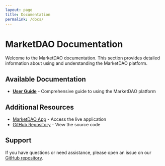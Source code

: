 ```yaml
---
layout: page
title: Documentation
permalink: /docs/
---
```


# MarketDAO Documentation

Welcome to the MarketDAO documentation. This section provides detailed information about using and understanding the MarketDAO platform.

## Available Documentation

- [**User Guide**](/marketDAO-site/docs/user-guide/) - Comprehensive guide to using the MarketDAO platform
  
## Additional Resources

- [MarketDAO App](https://evronm.github.io/marketDAO/index.html) - Access the live application
- [GitHub Repository](https://github.com/evronm/marketDAO) - View the source code

## Support

If you have questions or need assistance, please open an issue on our [GitHub repository](https://github.com/evronm/marketDAO/issues).